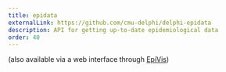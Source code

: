```yaml
---
title: epidata
externalLink: https://github.com/cmu-delphi/delphi-epidata
description: API for getting up-to-date epidemiological data
order: 40
---
```


(also available via a web interface through [EpiVis](https://delphi.cmu.edu/epivis/epivis.html))